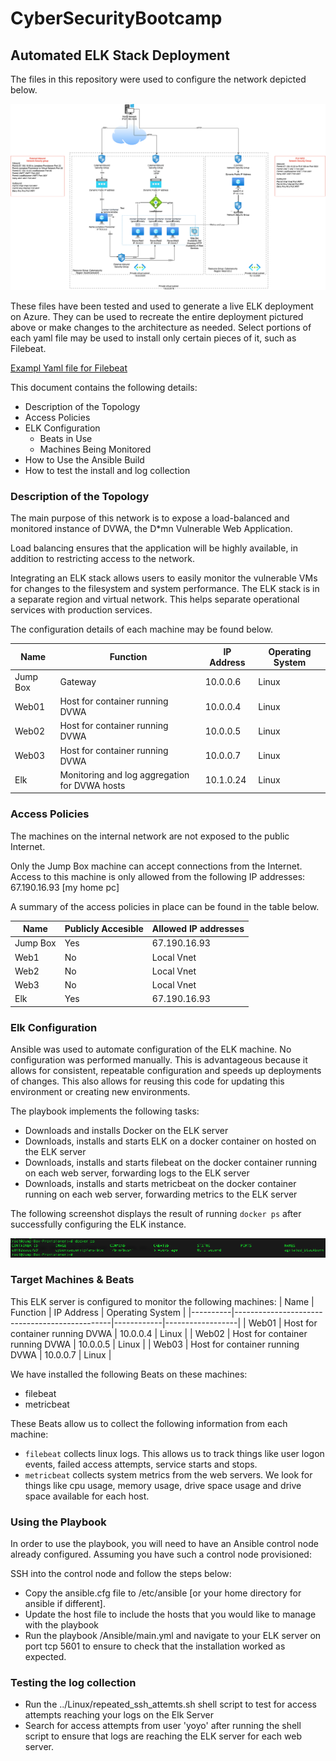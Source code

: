 # CyberSecurityBootcamp
## Automated ELK Stack Deployment

The files in this repository were used to configure the network depicted below.

![Network Diagram](https://github.com/CJBOULDER/CyberSecurityBootcamp/blob/main/Diagrams/Network_Design.png "Network Diagram")

These files have been tested and used to generate a live ELK deployment on Azure. They can be used to recreate the entire deployment pictured above or make changes to the architecture as needed. Select portions of each yaml file may be used to install only certain pieces of it, such as Filebeat.

 [Exampl Yaml file for Filebeat](https://github.com/CJBOULDER/CyberSecurityBootcamp/blob/main/Ansible/roles/install-filebeat/tasks/main.yml)

This document contains the following details:
- Description of the Topology
- Access Policies
- ELK Configuration
  - Beats in Use
  - Machines Being Monitored
- How to Use the Ansible Build
- How to test the install and log collection


### Description of the Topology

The main purpose of this network is to expose a load-balanced and monitored instance of DVWA, the D*mn Vulnerable Web Application.

Load balancing ensures that the application will be highly available, in addition to restricting access to the network.

Integrating an ELK stack allows users to easily monitor the vulnerable VMs for changes to the filesystem and system performance. The ELK stack is in a separate region and virtual network. This helps separate operational services with production services.


The configuration details of each machine may be found below.

| Name     | Function                                      | IP Address | Operating System |
|----------|-----------------------------------------------|------------|------------------|
| Jump Box | Gateway                                       | 10.0.0.6   | Linux            |
| Web01    | Host for container running DVWA               | 10.0.0.4   | Linux            |
| Web02    | Host for container running DVWA               | 10.0.0.5   | Linux            |
| Web03    | Host for container running DVWA               | 10.0.0.7   | Linux            |
| Elk      | Monitoring and log aggregation for DVWA hosts | 10.1.0.24  | Linux            |


### Access Policies

The machines on the internal network are not exposed to the public Internet. 

Only the Jump Box machine can accept connections from the Internet. Access to this machine is only allowed from the following IP addresses: 67.190.16.93 [my home pc]

A summary of the access policies in place can be found in the table below.

| Name     | Publicly Accesible | Allowed IP addresses |
|----------|--------------------|----------------------|
| Jump Box | Yes                | 67.190.16.93         |
| Web1     | No                 | Local Vnet           |
| Web2     | No                 | Local Vnet           |
| Web3     | No                 | Local Vnet           |
| Elk      | Yes                | 67.190.16.93         |

### Elk Configuration

Ansible was used to automate configuration of the ELK machine. No configuration was performed manually. This is advantageous because it allows for consistent, repeatable configuration and speeds up deployments of changes. This also allows for reusing this code for updating this environment or creating new environments.

The playbook implements the following tasks:
- Downloads and installs Docker on the ELK server
- Downloads, installs and starts ELK on a docker container on hosted on the ELK server
- Downloads, installs and starts filebeat on the docker container running on each web server, forwarding logs to the ELK server
- Downloads, installs and starts metricbeat on the docker container running on each web server, forwarding metrics to the ELK server


The following screenshot displays the result of running `docker ps` after successfully configuring the ELK instance.

![Docker Container Running](https://github.com/CJBOULDER/CyberSecurityBootcamp/blob/main/Ansible/images/docker_ps_output.png)

### Target Machines & Beats
This ELK server is configured to monitor the following machines:
| Name     | Function                                      | IP Address | Operating System |
|----------|-----------------------------------------------|------------|------------------|
| Web01    | Host for container running DVWA               | 10.0.0.4   | Linux            |
| Web02    | Host for container running DVWA               | 10.0.0.5   | Linux            |
| Web03    | Host for container running DVWA               | 10.0.0.7   | Linux            |

We have installed the following Beats on these machines:
- filebeat
- metricbeat

These Beats allow us to collect the following information from each machine:
- `filebeat` collects linux logs. This allows us to track things like user logon events, failed access attempts, service starts and stops. 
- `metricbeat` collects system metrics from the web servers. We look for things like cpu usage, memory usage, drive space usage and drive space available for each host. 

### Using the Playbook
In order to use the playbook, you will need to have an Ansible control node already configured. Assuming you have such a control node provisioned: 

SSH into the control node and follow the steps below:
- Copy the ansible.cfg file to /etc/ansible [or your home directory for ansible if different].
- Update the host file to include the hosts that you would like to manage with the playbook
- Run the playbook /Ansible/main.yml and navigate to your ELK server on port tcp 5601 to ensure to check that the installation worked as expected.

### Testing the log collection
- Run the ../Linux/repeated_ssh_attemts.sh shell script to test for access attempts reaching your logs on the Elk Server
- Search for access attempts from user 'yoyo' after running the shell script to ensure that logs are reaching the ELK server for each web server.
